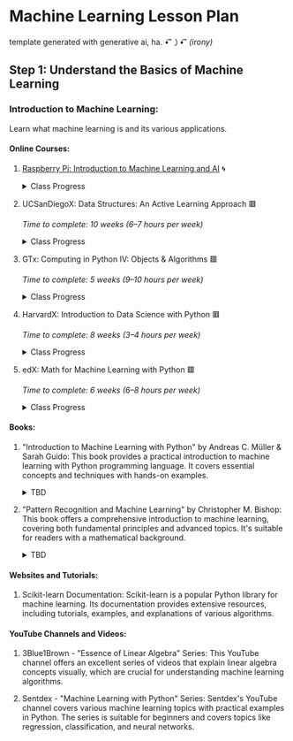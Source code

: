 # Machine Learning Lesson Plan
template generated with generative ai, ha. •͡˘㇁•͡˘  *(irony)* 

## Step 1: Understand the Basics of Machine Learning

### Introduction to Machine Learning:
Learn what machine learning is and its various applications.

#### Online Courses:
1. [Raspberry Pi: Introduction to Machine Learning and AI](https://www.edx.org/learn/computer-programming/raspberry-pi-foundation-introduction-to-machine-learning-and-ai?index=product&queryID=75fe180878ef0581c60f0c7a00fea392&position=1&results_level=first-level-results&term=machine+learning+raspberry&objectID=course-428a3e14-b649-4190-91d0-0ff2d8f1864a&campaign=Introduction+to+Machine+Learning+and+AI&source=edX&product_category=course&placement_url=https%3A%2F%2Fwww.edx.org%2Fsearch) 🌀
    <details>
    <summary>Class Progress</summary>

    - *Course Completion* ![Week 1](https://img.shields.io/badge/Progress-36%25-yellow)

    - Week 1: ![Week 1](https://img.shields.io/badge/Progress-100%25-green) 
    - Week 2: ![Week 2](https://img.shields.io/badge/Progress-50%25-yellow)
    - Week 3: ![Week 3](https://img.shields.io/badge/Progress-0%25-red)
    - Week 4: ![Week 4](https://img.shields.io/badge/Progress-0%25-red)
    - Started: April 10, 2024
    - Ended: TBD

    </details>
1. UCSanDiegoX: Data Structures: An Active Learning Approach 🟥
    
    *Time to complete: 10 weeks (6–7 hours per week)*
    <details>
    <summary>Class Progress</summary>

        TBD

    </details>

1. GTx: Computing in Python IV: Objects & Algorithms 🟥

   *Time to complete: 5 weeks (9–10 hours per week)*
    <details>
    <summary>Class Progress</summary>

        TBD

    </details>

1. HarvardX: Introduction to Data Science with Python 🟥

    *Time to complete: 8 weeks (3–4 hours per week)*

    <details>
    <summary>Class Progress</summary>

        TBD

    </details>

1. edX: Math for Machine Learning with Python 🟥

    *Time to complete: 6 weeks (6–8 hours per week)*
    
    <details>
    <summary>Class Progress</summary>

        TBD

    </details>

#### Books:
1. "Introduction to Machine Learning with Python" by Andreas C. Müller & Sarah Guido: This book provides a practical introduction to machine learning with Python programming language. It covers essential concepts and techniques with hands-on examples.
    <details>
    <summary>TBD</summary>

    </details>

1. "Pattern Recognition and Machine Learning" by Christopher M. Bishop: This book offers a comprehensive introduction to machine learning, covering both fundamental principles and advanced topics. It's suitable for readers with a mathematical background.
    <details>
    <summary>TBD</summary>

    </details>

#### Websites and Tutorials:

1. Scikit-learn Documentation: Scikit-learn is a popular Python library for machine learning. Its documentation provides extensive resources, including tutorials, examples, and explanations of various algorithms.

#### YouTube Channels and Videos:
1. 3Blue1Brown - "Essence of Linear Algebra" Series: This YouTube channel offers an excellent series of videos that explain linear algebra concepts visually, which are crucial for understanding machine learning algorithms.

1. Sentdex - "Machine Learning with Python" Series: Sentdex's YouTube channel covers various machine learning topics with practical examples in Python. The series is suitable for beginners and covers topics like regression, classification, and neural networks.